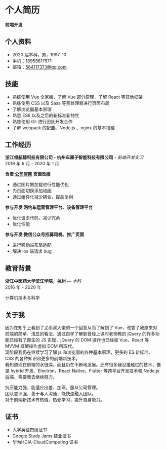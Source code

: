 # 个人简历

**前端开发**

## 个人资料

* 2020 届本科，男，1997. 10
* 手机：18958817571
* 邮箱：564117373@qq.com

## 技能

* 熟练使用 Vue 全家桶，了解 Vue 部分原理，了解 React 等其他框架
* 熟练使用 CSS 以及 Sass 等预处理器进行页面布局
* 了解浏览器基本原理
* 熟悉 ES6 以及之后的新标准新特性
* 熟练使用 Git 进行团队开发合作
* 了解 webpack 的配置、Node.js 、nginx 的基本搭建

## 工作经历

**浙江领航鲸科技有限公司 - 杭州车厘子智能科技有限公司** - *前端开发实习*  
2019 年 6 月 - 2020 年 1 月

**负责 [公司官网](http://www.ccclubs.com/) 页面改版**
* 通过图片懒加载进行性能优化
* 为页面切换添加动画
* 通过组件化减少耦合，提高复用

**参与开发 网约车运营管理平台、设备管理平台**
* 优化请求代码，减少冗余
* 优化性能

**参与开发 微信公众号招募司机、推广页面**
* 进行移动端布局适配
* 解决 ios 端请求 bug

## 教育背景

**浙江中医药大学滨江学院，杭州** — *本科*  
2016 年 - 2020 年 

计算机技术与科学

## 关于我

因为在知乎上看到了尤雨溪大佬的一个回答从而了解到了 Vue，改变了我原来对前端的简单、浅显的看法。通过自学了解到曾经上课时老师教的 jQuery 的许多功能已经有了原生的 JS 实现，jQuery 的 DOM 操作也已经被 Vue、React 等MVVM 框架操作虚拟 DOM 所取代。  
现阶段我仍在继续学习了解 js 和浏览器的各种基本原理，更多的 ES 新标准、CSS 的各种知识和更多的前端新技术。  
我知道现在前端的水很深，而且仍在不断地发展。还有很多我没接触过的技术，像是 hybrid 开发、Electron，React Native，Flutter 等跨平台开发技术和
Node.js 后端，需要我去继续努力。

抗压能力强，能适应出差、加班，服从公司管理。  
团队意识强，善于与人沟通，能快速融入团队。  
对于前端新技术有热情，热爱学习，提升自身能力。

## 证书

* 大学英语四级证书
* Google Study Jams 结业证书
* 华为HCIA-CloudComputing 证书
